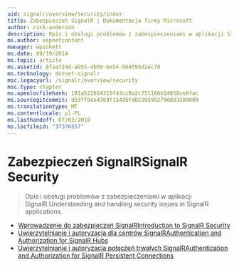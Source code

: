 ```yaml
---
uid: signalr/overview/security/index
title: Zabezpieczeń SignalR | Dokumentacja firmy Microsoft
author: rick-anderson
description: Opis i obsługi problemów z zabezpieczeniami w aplikacji SignalR.
ms.author: aspnetcontent
manager: wpickett
ms.date: 09/19/2014
ms.topic: article
ms.assetid: 8faa734d-ab55-4b09-be54-564595d2ec78
ms.technology: dotnet-signalr
msc.legacyurl: /signalr/overview/security
msc.type: chapter
ms.openlocfilehash: 181a522654319f43cc9a2c751166b14058ce6fac
ms.sourcegitcommit: 953ff9ea4369f154d6fd0239599279ddd3280009
ms.translationtype: MT
ms.contentlocale: pl-PL
ms.lasthandoff: 07/03/2018
ms.locfileid: "37376557"
---
```

<a name="signalr-security"></a><span data-ttu-id="aa7c2-103">Zabezpieczeń SignalR</span><span class="sxs-lookup"><span data-stu-id="aa7c2-103">SignalR Security</span></span>
====================
> <span data-ttu-id="aa7c2-104">Opis i obsługi problemów z zabezpieczeniami w aplikacji SignalR.</span><span class="sxs-lookup"><span data-stu-id="aa7c2-104">Understanding and handling security issues in SignalR applications.</span></span>


- [<span data-ttu-id="aa7c2-105">Wprowadzenie do zabezpieczeń SignalR</span><span class="sxs-lookup"><span data-stu-id="aa7c2-105">Introduction to SignalR Security</span></span>](introduction-to-security.md)
- [<span data-ttu-id="aa7c2-106">Uwierzytelnianie i autoryzacja dla centrów SignalR</span><span class="sxs-lookup"><span data-stu-id="aa7c2-106">Authentication and Authorization for SignalR Hubs</span></span>](hub-authorization.md)
- [<span data-ttu-id="aa7c2-107">Uwierzytelnianie i autoryzacja połączeń trwałych SignalR</span><span class="sxs-lookup"><span data-stu-id="aa7c2-107">Authentication and Authorization for SignalR Persistent Connections</span></span>](persistent-connection-authorization.md)
